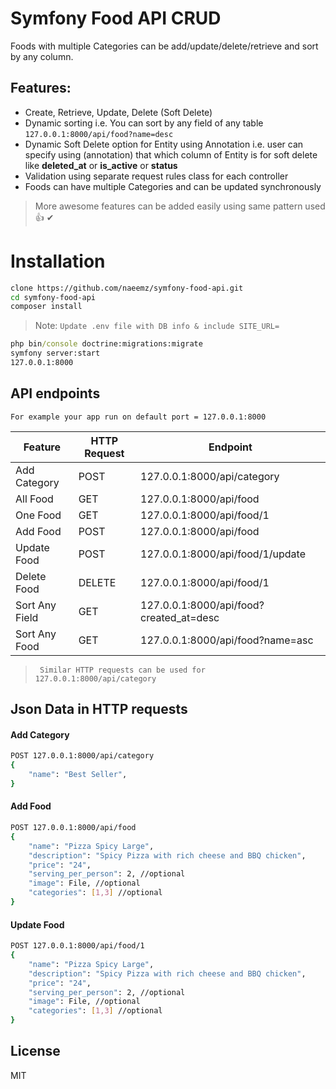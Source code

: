 # Symfony Food API CRUD
Foods with multiple Categories can be add/update/delete/retrieve and sort by any column.

## Features:
- Create, Retrieve, Update, Delete (Soft Delete)
- Dynamic sorting i.e. You can sort by any field of any table ``` 127.0.0.1:8000/api/food?name=desc ```
- Dynamic Soft Delete option for Entity using Annotation i.e. user can specify using (annotation) that which column of Entity is for soft delete like **deleted_at** or **is_active** or **status**
- Validation using separate request rules class for each controller
- Foods can have multiple Categories and can be updated synchronously

> More awesome features can be added easily using same pattern used 👍 ✔


# Installation
```sh
clone https://github.com/naeemz/symfony-food-api.git
cd symfony-food-api
composer install
```
> Note: `Update .env file with DB info & include SITE_URL=`
```cmd
php bin/console doctrine:migrations:migrate
symfony server:start
127.0.0.1:8000
```
## API endpoints
```For example your app run on default port = 127.0.0.1:8000```

| Feature | HTTP Request | Endpoint | 
| ------ | ------ | ------ |
| Add Category | POST | 127.0.0.1:8000/api/category |
| All Food | GET | 127.0.0.1:8000/api/food |
| One Food | GET | 127.0.0.1:8000/api/food/1 |
| Add Food | POST | 127.0.0.1:8000/api/food |
| Update Food | POST | 127.0.0.1:8000/api/food/1/update |
| Delete Food | DELETE | 127.0.0.1:8000/api/food/1 |
| Sort Any Field | GET | 127.0.0.1:8000/api/food?created_at=desc |
| Sort Any Food | GET | 127.0.0.1:8000/api/food?name=asc |
>` Similar HTTP requests can be used for 127.0.0.1:8000/api/category`
## Json Data in HTTP requests

#### Add Category
```sh
POST 127.0.0.1:8000/api/category
{
    "name": "Best Seller",
}
```
#### Add Food
```sh
POST 127.0.0.1:8000/api/food
{
    "name": "Pizza Spicy Large",
    "description": "Spicy Pizza with rich cheese and BBQ chicken",
    "price": "24",
    "serving_per_person": 2, //optional
    "image": File, //optional
    "categories": [1,3] //optional
}
```
#### Update Food
```sh
POST 127.0.0.1:8000/api/food/1
{
    "name": "Pizza Spicy Large",
    "description": "Spicy Pizza with rich cheese and BBQ chicken",
    "price": "24",
    "serving_per_person": 2, //optional
    "image": File, //optional
    "categories": [1,3] //optional
}
```
## License

MIT
